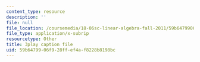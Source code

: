 ```yaml
---
content_type: resource
description: ''
file: null
file_location: /coursemedia/18-06sc-linear-algebra-fall-2011/59b6479906f928ffef4af8228b8198bc_FX4C-JpTFgY.srt
file_type: application/x-subrip
resourcetype: Other
title: 3play caption file
uid: 59b64799-06f9-28ff-ef4a-f8228b8198bc
---
```

